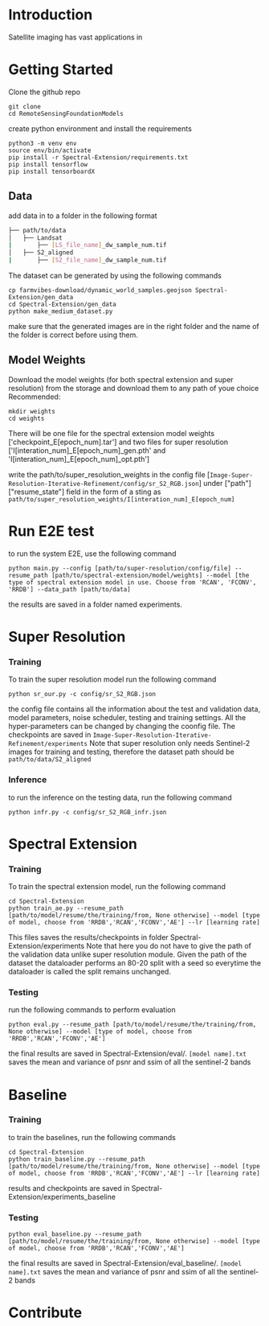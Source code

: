 # Introduction 
Satellite imaging has vast applications in 

# Getting Started
Clone the github repo
```
git clone
cd RemoteSensingFoundationModels
```
create python environment and install the requirements
```
python3 -m venv env
source env/bin/activate
pip install -r Spectral-Extension/requirements.txt
pip install tensorflow
pip install tensorboardX
```
## Data
add data in to a folder in the following format
```bash
├── path/to/data
│   ├── Landsat
|       ├── [LS_file_name]_dw_sample_num.tif
│   ├── S2_aligned
|       ├── [S2_file_name]_dw_sample_num.tif
```

The dataset can be generated by using the following commands
```
cp farmvibes-download/dynamic_world_samples.geojson Spectral-Extension/gen_data
cd Spectral-Extension/gen_data
python make_medium_dataset.py
```
make sure that the generated images are in the right folder and the name of the folder is correct before using them.

## Model Weights
Download the model weights (for both spectral extension and super resolution) from the storage and download them to any path of youe choice
Recommended: 
```
mkdir weights
cd weights
```
There will be one file for the spectral extension model weights ['checkpoint_E[epoch_num].tar'] and two files for super resolution ['I[interation_num]_E[epoch_num]_gen.pth' and 'I[interation_num]_E[epoch_num]_opt.pth']

write the path/to/super_resolution_weights in the config file [`Image-Super-Resolution-Iterative-Refinement/config/sr_S2_RGB.json`] under ["path"]["resume_state"] field in the form of a sting as `path/to/super_resolution_weights/I[interation_num]_E[epoch_num]`


# Run E2E test
to run the system E2E, use the following command
```
python main.py --config [path/to/super-resolution/config/file] --resume_path [path/to/spectral-extension/model/weights] --model [the type of spectral extension model in use. Choose from 'RCAN', 'FCONV', 'RRDB'] --data_path [path/to/data]
```
the results are saved in a folder named experiments.
# Super Resolution
### Training 
To train the super resolution model run the following command
```
python sr_our.py -c config/sr_S2_RGB.json
```
the config file contains all the information about the test and validation data, model parameters, noise scheduler, testing and training settings. All the hyper-parameters can be changed by changing the coonfig file.
The checkpoints are saved in `Image-Super-Resolution-Iterative-Refinement/experiments`
Note that super resolution only needs Sentinel-2 images for training and testing, therefore the dataset path should be `path/to/data/S2_aligned`
### Inference 
to run the inference on the testing data, run the following command
```
python infr.py -c config/sr_S2_RGB_infr.json
```

# Spectral Extension

### Training
To train the spectral extension model, run the following command
```
cd Spectral-Extension
python train_ae.py --resume_path [path/to/model/resume/the/training/from, None otherwise] --model [type of model, choose from 'RRDB','RCAN','FCONV','AE'] --lr [learning rate]
```
This files saves the results/checkpoints in folder Spectral-Extension/experiments
Note that here you do not have to give the path of the validation data unlike super resolution module. Given the path of the dataset the dataloader performs an 80-20 split with a seed so everytime the dataloader is called the split remains unchanged.

### Testing
run the following commands to perform evaluation
```
python eval.py --resume_path [path/to/model/resume/the/training/from, None otherwise] --model [type of model, choose from 'RRDB','RCAN','FCONV','AE']
```
the final results are saved in Spectral-Extension/eval/.
`[model name].txt` saves the mean and variance of psnr and ssim of all the sentinel-2 bands

# Baseline

### Training 
to train the baselines, run the following commands
```
cd Spectral-Extension
python train_baseline.py --resume_path [path/to/model/resume/the/training/from, None otherwise] --model [type of model, choose from 'RRDB','RCAN','FCONV','AE'] --lr [learning rate]
```
results and checkpoints are saved in Spectral-Extension/experiments_baseline

### Testing
```
python eval_baseline.py --resume_path [path/to/model/resume/the/training/from, None otherwise] --model [type of model, choose from 'RRDB','RCAN','FCONV','AE']
```
the final results are saved in Spectral-Extension/eval_baseline/.
`[model name].txt` saves the mean and variance of psnr and ssim of all the sentinel-2 bands

# Contribute

